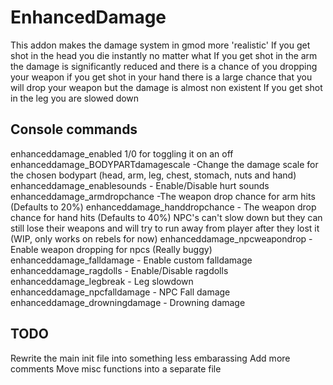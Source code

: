 # EnhancedDamage

This addon makes the damage system in gmod more 'realistic'
If you get shot in the head you die instantly no matter what
If you get shot in the arm the damage is significantly reduced and there is a chance of you dropping your weapon
if you get shot in your hand there is a large chance that you will drop your weapon but the damage is almost non existent
If you get shot in the leg you are slowed down

## Console commands
enhanceddamage_enabled 1/0 for toggling it on an off
enhanceddamage_BODYPARTdamagescale -Change the damage scale for the chosen bodypart (head, arm, leg, chest, stomach, nuts and hand)
enhanceddamage_enablesounds - Enable/Disable hurt sounds
enhanceddamage_armdropchance -The weapon drop chance for arm hits (Defaults to 20%)
enhanceddamage_handdropchance - The weapon drop chance for hand hits (Defaults to 40%)
NPC's can't slow down but they can still lose their weapons and will try to run away from player after they lost it (WIP, only works on rebels for now)
enhanceddamage_npcweapondrop - Enable weapon dropping for npcs (Really buggy)
enhanceddamage_falldamage - Enable custom falldamage
enhanceddamage_ragdolls - Enable/Disable ragdolls
enhanceddamage_legbreak - Leg slowdown
enhanceddamage_npcfalldamage - NPC Fall damage
enhanceddamage_drowningdamage - Drowning damage

## TODO
Rewrite the main init file into something less embarassing
Add more comments
Move misc functions into a separate file

